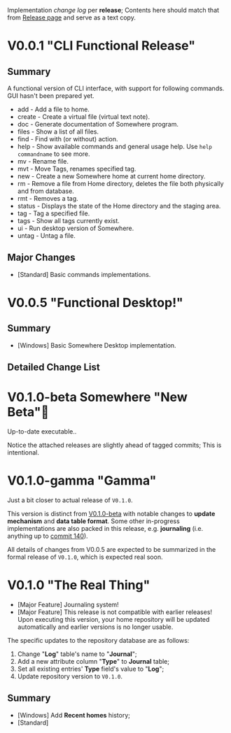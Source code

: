 Implementation *change log* per **release**; Contents here should match that from [Release page](https://github.com/szinubuntu/Somewhere/releases) and serve as a text copy.

# V0.0.1 "CLI Functional Release"

## Summary

A functional version of CLI interface, with support for following commands. GUI hasn't been prepared yet.

* add - Add a file to home.
* create - Create a virtual file (virtual text note).
* doc - Generate documentation of Somewhere program.
* files - Show a list of all files.
* find - Find with (or without) action.
* help - Show available commands and general usage help. Use `help commandname` to see more.
* mv - Rename file.
* mvt - Move Tags, renames specified tag.
* new - Create a new Somewhere home at current home directory.
* rm - Remove a file from Home directory, deletes the file both physically and from database.
* rmt - Removes a tag.
* status - Displays the state of the Home directory and the staging area.
* tag - Tag a specified file.
* tags - Show all tags currently exist.
* ui - Run desktop version of Somewhere.
* untag - Untag a file.

## Major Changes

* \[Standard\] Basic commands implementations.

# V0.0.5 "Functional Desktop!"

## Summary

* \[Windows\] Basic Somewhere Desktop implementation.

## Detailed Change List

# V0.1.0-beta Somewhere "New Beta"🎉

Up-to-date executable..

Notice the attached releases are slightly ahead of tagged commits; This is intentional.

# V0.1.0-gamma "Gamma"

Just a bit closer to actual release of `V0.1.0`.

This version is distinct from [V0.1.0-beta](https://github.com/szinubuntu/Somewhere/releases/tag/V0.1.0-beta) with notable changes to **update mechanism** and **data table format**. Some other in-progress implementations are also packed in this release, e.g. **journaling** (i.e. anything up to [commit 140](https://github.com/szinubuntu/Somewhere/commit/cea08ca857f317a9a0a2b8e58babbc464af0223c)).

All details of changes from V0.0.5 are expected to be summarized in the formal release of `V0.1.0`, which is expected real soon.

# V0.1.0 "The Real Thing"

* \[Major Feature\] Journaling system!
* \[Major Feature\] This release is not compatible with earlier releases! Upon executing this version, your home repository will be updated automatically and earlier versions is no longer usable.

The specific updates to the repository database are as follows:

1. Change "**Log**" table's name to "**Journal**";
2. Add a new attribute column "**Type**" to **Journal** table;
3. Set all existing entries' **Type** field's value to "**Log**";
4. Update repository version to `V0.1.0`.

## Summary

* \[Windows\] Add **Recent homes** history;
* \[Standard\]


